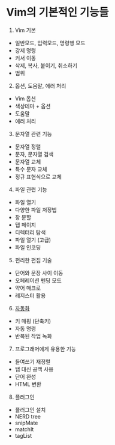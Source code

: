 # Vim의 기본적인 기능들

1. Vim 기본
- 일반모드, 입력모드, 명령행 모드
- 강제 명령
- 커서 이동
- 삭제, 복사, 붙이기, 취소하기
- 범위
2. 옵션, 도움말, 에러 처리
- Vim 옵션
- 색상테마 + 옵션
- 도움말
- 에러 처리
3. 문자열 관련 기능
- 문자열 정렬
- 문자, 문자열 검색
- 문자열 교체
- 특수 문자 교체
- 정규 표현식으로 교체
4. 파일 관련 기능
- 파일 열기
- 다양한 파일 저장법
- 창 분할
- 탭 페이지
- 디렉터리 탐색
- 파일 열기 (고급)
- 파일 인코딩
5. 편리한 편집 기술
- 단어와 문장 사이 이동
- 오페레이션 펜딩 모드
- 약어 매크로
- 레지스터 활용
6. [자동화](https://github.com/PolyGon-13/Vim_Study/blob/2f72bd420c012cb4f7834b0f82fe0d3b95b43cdc/study/Automation.md)
- 키 매핑 (단축키)
- 자동 명령
- 반복된 작업 녹화
7. 프로그래머에게 유용한 기능
- 들여쓰기 재정렬
- 탭 대신 공백 사용
- 단어 완성
- HTML 변환
8. 플러그인
- 플러그인 설치
- NERD tree
- snipMate
- matchIt
- tagList
